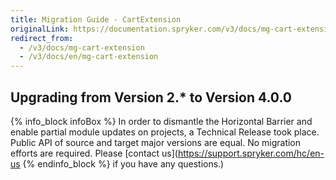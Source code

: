 ```yaml
---
title: Migration Guide - CartExtension
originalLink: https://documentation.spryker.com/v3/docs/mg-cart-extension
redirect_from:
  - /v3/docs/mg-cart-extension
  - /v3/docs/en/mg-cart-extension
---
```


## Upgrading from Version 2.* to Version 4.0.0
{% info_block infoBox %}
In order to dismantle the Horizontal Barrier and enable partial module updates on projects, a Technical Release took place. Public API of source and target major versions are equal. No migration efforts are required. Please [contact us](https://support.spryker.com/hc/en-us
{% endinfo_block %} if you have any questions.)
